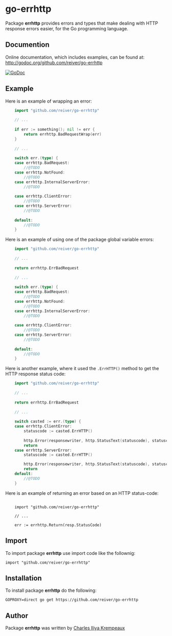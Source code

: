 # go-errhttp

Package **errhttp** provides errors and types that make dealing with HTTP response errors easier, for the Go programming language.

## Documention

Online documentation, which includes examples, can be found at: http://godoc.org/github.com/reiver/go-errhttp

[![GoDoc](https://godoc.org/github.com/reiver/go-errhttp?status.svg)](https://godoc.org/github.com/reiver/go-errhttp)

## Example

Here is an example of wrapping an error:

```go
	import "github.com/reiver/go-errhttp"
	
	// ...
	
	if err := something(); nil != err {
		return errhttp.BadRequestWrap(err)
	}
	
	// ...
	
	switch err.(type) {
	case errhttp.BadRequest:
		//@TODO
	case errhttp.NotFound:
		//@TODO
	case errhttp.InternalServerError:
		//@TODO
		
	case errhttp.ClientError:
		//@TODO
	case errhttp.ServerError:
		//@TODO
		
	default:
		//@TODO
	}
```

Here is an example of using one of the package global variable errors:

```go
	import "github.com/reiver/go-errhttp"
	
	// ...
	
	return errhttp.ErrBadRequest
	
	// ...
	
	switch err.(type) {
	case errhttp.BadRequest:
		//@TODO
	case errhttp.NotFound:
		//@TODO
	case errhttp.InternalServerError:
		//@TODO
		
	case errhttp.ClientError:
		//@TODO
	case errhttp.ServerError:
		//@TODO
		
	default:
		//@TODO
	}
```

Here is another example, where it used the `.ErrHTTP()` method to get the HTTP response status code:

```go
	import "github.com/reiver/go-errhttp"
	
	// ...
	
	return errhttp.ErrBadRequest
	
	// ...
	
	switch casted := err.(type) {
	case errhttp.ClientError:
		statuscode := casted.ErrHTTP()
		
		http.Error(responsewriter, http.StatusText(statuscode), statuscode)
		return
	case errhttp.ServerError:
		statuscode := casted.ErrHTTP()

		http.Error(responsewriter, http.StatusText(statuscode), statuscode)
		return
	default:
		//@TODO
	}
```

Here is an example of returning an error based on an HTTP status-code:

```golang

	import "github.com/reiver/go-errhttp"
	
	// ...

	err := errhttp.Return(resp.StatusCode)
```

## Import

To import package **errhttp** use import code like the follownig:

```
import "github.com/reiver/go-errhttp"
```

## Installation

To install package **errhttp** do the following:

```
GOPROXY=direct go get https://github.com/reiver/go-errhttp
```

## Author

Package **errhttp** was written by [Charles Iliya Krempeaux](http://reiver.link/)
